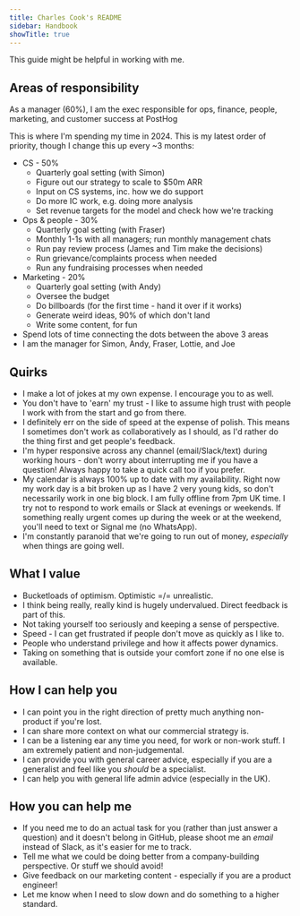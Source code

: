 ```yaml
---
title: Charles Cook's README
sidebar: Handbook
showTitle: true
---
```


This guide might be helpful in working with me.

## Areas of responsibility

As a manager (60%), I am the exec responsible for ops, finance, people, marketing, and customer success at PostHog

This is where I'm spending my time in 2024. This is my latest order of priority, though I change this up every ~3 months:

- CS - 50%
  - Quarterly goal setting (with Simon)
  - Figure out our strategy to scale to $50m ARR
  - Input on CS systems, inc. how we do support
  - Do more IC work, e.g. doing more analysis
  - Set revenue targets for the model and check how we're tracking
- Ops & people - 30%
  - Quarterly goal setting (with Fraser)
  - Monthly 1-1s with all managers; run monthly management chats
  - Run pay review process (James and Tim make the decisions)
  - Run grievance/complaints process when needed
  - Run any fundraising processes when needed
- Marketing - 20%
  - Quarterly goal setting (with Andy)
  - Oversee the budget
  - Do billboards (for the first time - hand it over if it works)
  - Generate weird ideas, 90% of which don't land
  - Write some content, for fun
- Spend lots of time connecting the dots between the above 3 areas
- I am the manager for Simon, Andy, Fraser, Lottie, and Joe

## Quirks

- I make a lot of jokes at my own expense. I encourage you to as well.
- You don't have to 'earn' my trust - I like to assume high trust with people I work with from the start and go from there. 
- I definitely err on the side of speed at the expense of polish. This means I sometimes don't work as collaboratively as I should, as I'd rather do the thing first and get people's feedback. 
- I'm hyper responsive across any channel (email/Slack/text) during working hours - don't worry about interrupting me if you have a question! Always happy to take a quick call too if you prefer.
- My calendar is always 100% up to date with my availability. Right now my work day is a bit broken up as I have 2 very young kids, so don't necessarily work in one big block. I am fully offline from 7pm UK time. I try not to respond to work emails or Slack at evenings or weekends. If something really urgent comes up during the week or at the weekend, you'll need to text or Signal me (no WhatsApp). 
- I'm constantly paranoid that we're going to run out of money, _especially_ when things are going well.

## What I value

- Bucketloads of optimism. Optimistic =/= unrealistic.  
- I think being really, really kind is hugely undervalued. Direct feedback is part of this. 
- Not taking yourself too seriously and keeping a sense of perspective.
- Speed - I can get frustrated if people don't move as quickly as I like to. 
- People who understand privilege and how it affects power dynamics.  
- Taking on something that is outside your comfort zone if no one else is available. 

## How I can help you

- I can point you in the right direction of pretty much anything non-product if you're lost. 
- I can share more context on what our commercial strategy is. 
- I can be a listening ear any time you need, for work or non-work stuff. I am extremely patient and non-judgemental.
- I can provide you with general career advice, especially if you are a generalist and feel like you _should_ be a specialist.  
- I can help you with general life admin advice (especially in the UK). 

## How you can help me

- If you need me to do an actual task for you (rather than just answer a question) and it doesn't belong in GitHub, please shoot me an _email_ instead of Slack, as it's easier for me to track. 
- Tell me what we could be doing better from a company-building perspective. Or stuff we should avoid!
- Give feedback on our marketing content - especially if you are a product engineer! 
- Let me know when I need to slow down and do something to a higher standard. 
